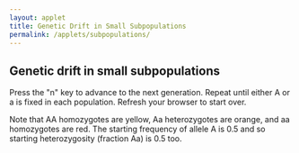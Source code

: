 ```yaml
---
layout: applet
title: Genetic Drift in Small Subpopulations
permalink: /applets/subpopulations/
---
```


## Genetic drift in small subpopulations

Press the "n" key to advance to the next generation. Repeat until either A or a is fixed in each population. Refresh your browser to start over.

Note that AA homozygotes are yellow, Aa heterozygotes are orange, and aa homozygotes are red. 
The starting frequency of allele A is 0.5 and so starting heterozygosity (fraction Aa) is 0.5 too. 

<div id="arbitrary"></div>
<script type="text/javascript">
    // The MIT License (MIT)
    // 
    // Copyright (c) 2019 Paul O. Lewis
    // 
    // Permission is hereby granted, free of charge, to any person obtaining a copy
    // of this software and associated documentation files (the “Software”), to deal
    // in the Software without restriction, including without limitation the rights
    // to use, copy, modify, merge, publish, distribute, sublicense, and/or sell
    // copies of the Software, and to permit persons to whom the Software is
    // furnished to do so, subject to the following conditions:
    // 
    // The above copyright notice and this permission notice shall be included in all
    // copies or substantial portions of the Software.
    // 
    // THE SOFTWARE IS PROVIDED “AS IS”, WITHOUT WARRANTY OF ANY KIND, EXPRESS OR
    // IMPLIED, INCLUDING BUT NOT LIMITED TO THE WARRANTIES OF MERCHANTABILITY,
    // FITNESS FOR A PARTICULAR PURPOSE AND NONINFRINGEMENT. IN NO EVENT SHALL THE
    // AUTHORS OR COPYRIGHT HOLDERS BE LIABLE FOR ANY CLAIM, DAMAGES OR OTHER
    // LIABILITY, WHETHER IN AN ACTION OF CONTRACT, TORT OR OTHERWISE, ARISING FROM,
    // OUT OF OR IN CONNECTION WITH THE SOFTWARE OR THE USE OR OTHER DEALINGS IN THE
    // SOFTWARE.
    // 
    // written by Paul O. Lewis 10-Apr-2019
    
    // width and height of svg
    var plot_w = 600;
    var plot_h = 600;
    var status_h = 50;
    
    // There poprows x popcols isolated subpopulations
    var poprows = 4;
    var popcols = 4;
    
    // There indivrows x indivcols diploid individuals per subpopulation
    var indivrows = 3;
    var indivcols = 3;
    
    // Dimensions of cells in which individuals are shown
    var wcell = plot_w/(popcols*indivcols);
    var hcell = plot_h/(poprows*indivrows);
    var cell_avg_diam = (wcell + hcell)/2;
    
    // Radius of circle representing a single individual
    var rindiv = 0.3*cell_avg_diam;

    // Determines amount of Gaussian jigger to impart to each individual's position
    //var jigger_stdev = 0.3*cell_avg_diam;
    
    // Genotype colors
    var genotype_color = ["yellow", "orange", "red"];
    
    // Initialize frequency of A allele in all subpopulations
    var total_heterozygosity = 0.0;
    var heterozygosity = [];
    var freqA = [];
    var total_freqA = 0.0;
    for (let i = 0; i < poprows; i++) {
        for (let j = 0; j < popcols; j++) {
            freqA.push({"i":i, "j":j, "freq":0.5});
            heterozygosity.push({"i":i, "j":j, "heterozygosity":0.0});
        }
    }
    
    // Returns index into data vector of individual on row indivrow, column indivcol,
    // in the subpopulation at row poprow and column popcol. 
    function getDataIndex(poprow, popcol, indivrow, indivcol) {
        return poprow*popcols*indivrows*indivcols + popcol*indivrows*indivcols + indivrow*indivcols + indivcol;
    }
    
    // Randomly draw a genotype given frequencies of AA, Aa, and aa.
    function drawOneGenotype(pp, pq2, qq) {
        let u = Math.random();
        if (u < pp)
            return 0;
        else if (u < pp + pq2)
            return 1;
        else
            return 2;
    }
    
    // Draw n genotypes for subpop at row i, column j
    // and recompute freqA for that subpop using the new genotypes
    function drawNGenotypes(i, j, n) {
        let k = i*popcols + j;
        let p = freqA[k].freq;
        let pp = p*p;
        let pq2 = 2.0*p*(1.0-p);
        let qq = 1.0 - pp - pq2;
        let pcount = 0;
        let qcount = 0;
        let hcount = 0;
        let v = [];
        for (k = 0; k < n; k++) {
            let g = drawOneGenotype(pp, pq2, qq);
            v.push(g);
            if (g == 0) {
                pcount++;
                pcount++;
                }
            else if (g == 1) {
                pcount++;
                qcount++;
                hcount++;
                }
            else {
                qcount++;
                qcount++;
                }
        }
        let total_count = pcount + qcount;
        freqA[i*popcols + j].freq = pcount/total_count;
        heterozygosity[i*popcols + j].heterozygosity = hcount/n;
        return v;
    }   
    
    function getCellX(popcol, indivcol) {
        return wcell*(popcol*indivcols + indivcol + 0.5);
    }       
    
    function getCellY(poprow, indivrow) {
        return status_h + hcell*(poprow*indivrows + indivrow + 0.5);
    }       
    
    // Data for individuals is stored as list of objects containing information about each individual
    var indiv_data = [];
    total_heterozygosity = 0.0;
    total_freqA = 0.0;
    for (let i = 0; i < poprows; i++) {
        for (let j = 0; j < popcols; j++) {
            let n = indivrows*indivcols;
            let v = drawNGenotypes(i, j, n);
            total_heterozygosity += heterozygosity[i*popcols + j].heterozygosity;
            total_freqA += freqA[i*popcols + j].freq;
            for (let k = 0; k < indivrows; k++) {
                for (let m = 0; m < indivcols; m++) {
                    let x = getCellX(j, m);
                    let y = getCellY(i, k);
                    indiv_data.push({"i":i, "j":j, "k":k, "m":m, "x":x, "y":y, "genotype":v[k*indivcols + m]});
                }
            }
        }
    }
    total_heterozygosity /= (poprows*popcols);
    total_freqA /= (poprows*popcols);
    
    function getStatusText() {
        return "p = " + total_freqA.toFixed(3) + ", heterozygosity = " + total_heterozygosity.toFixed(3);
    }
    
    function nextGeneration() {
        total_heterozygosity = 0.0;
        total_freqA = 0.0;
        for (let i = 0; i < poprows; i++) {
            for (let j = 0; j < popcols; j++) {
                let n = indivrows*indivcols;
                let v = drawNGenotypes(i, j, n);
                total_heterozygosity += heterozygosity[i*popcols + j].heterozygosity;
                total_freqA += freqA[i*popcols + j].freq;
                for (let k = 0; k < indivrows; k++) {
                    for (let m = 0; m < indivcols; m++) {
                        let x = getCellX(j, m);
                        let y = getCellY(i, k);
                        let indiv = getDataIndex(i, j, k, m);
                        indiv_data[indiv].genotype = v[k*indivcols + m];
                    }
                }
            }
        }
        total_heterozygosity /= (poprows*popcols);
        total_freqA /= (poprows*popcols);
        d3.selectAll("circle.indiv")
            .attr("cx", function(d) {return d.x;})
            .attr("cy", function(d) {return d.y;})
            .attr("fill", function(d) {return genotype_color[d.genotype];});
        d3.select("text#status")
            .text(getStatusText());
        CenterTextInRect(status_text, 0, 0, plot_w, status_h);                 
    }
    
    // Data for lines separating populations
    var line_data = [];
    for (let i = 0; i < poprows + 1; i++) {
        let x1 = 0;
        let x2 = plot_w;
        let y1 = status_h + (plot_h/poprows)*i;
        let y2 = status_h + (plot_h/poprows)*i;
        line_data.push({"x1":x1, "x2":x2, "y1":y1, "y2":y2});
    }
    for (let j = 0; j < popcols + 1; j++) {
        let x1 = (plot_w/popcols)*j;
        let x2 = (plot_w/popcols)*j;
        let y1 = status_h;
        let y2 = status_h + plot_h;
        line_data.push({"x1":x1, "x2":x2, "y1":y1, "y2":y2});
    }
    
    function CenterTextInRect(text_element, x, y, w, h) {
        // center text_element horizontally
        text_element.attr("text-anchor", "middle");
        text_element.attr("x", x + w/2);

        // center text_element vertically
        text_element.attr("y", 0);
        var bb = text_element.node().getBBox();
        var descent = bb.height + bb.y;
        text_element.attr("y", y + h/2 + bb.height/2 - descent);
        }

    // Listen and react to keystrokes
    function keyDown() {
        console.log("key was pressed: " + d3.event.keyCode);
        if (d3.event.keyCode == 78) {
            // 78 is the "n" key
            nextGeneration();
        }
    }
    d3.select("body")
        .on("keydown", keyDown);

    // Select DIV element already created (see above) to hold SVG
    var plot_div = d3.select("div#arbitrary");

    // Create SVG element
    var plot_svg = plot_div.append("svg")
        .attr("width", plot_w)
        .attr("height", plot_h + status_h);

    // Create rect outlining entire area of SVG
    plot_svg.append("rect")
        .attr("x", 0)
        .attr("y", status_h)
        .attr("width", plot_w)
        .attr("height", plot_h + status_h)
        .attr("fill", "lavender");
        
    // Create circles representing individuals
    plot_svg.selectAll("circle.indiv")
        .data(indiv_data)
        .enter()
        .append("circle")
        .attr("class", "indiv")
        .attr("cx", function(d) {return d.x;})
        .attr("cy", function(d) {return d.y;})
        .attr("r", rindiv)
        .attr("fill", function(d) {return genotype_color[d.genotype];})
        .attr("stroke", "none");

    // Create blue line from center of plot area to right edge
    plot_svg.selectAll("line.popbounds")
        .data(line_data)
        .enter()
        .append("line")
        .attr("class", "popbounds")
        .attr("x1", function(d) {return d.x1;})
        .attr("y1", function(d) {return d.y1;})
        .attr("x2", function(d) {return d.x2;})
        .attr("y2", function(d) {return d.y2;})
        .attr("stroke", "black");
        
    var status_text = plot_svg.append("text")
        .attr("id", "status")
        .attr("x", plot_w/2)
        .attr("y", status_h/2)
        .attr("font-family", "Verdana")
        .attr("font-size", "12pt")
        .text(getStatusText());
    CenterTextInRect(status_text, 0, 0, plot_w, status_h);                 
</script>
